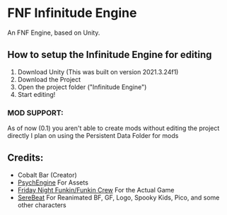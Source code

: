 # FNF Infinitude Engine
An FNF Engine, based on Unity.

## How to setup the Infinitude Engine for editing
1. Download Unity (This was built on version 2021.3.24f1)
2. Download the Project
3. Open the project folder ("Infinitude Engine")
4. Start editing!

### MOD SUPPORT:
As of now (0.1) you aren't able to create mods without editing the project directly
I plan on using the Persistent Data Folder for mods

## Credits:
- Cobalt Bar (Creator)
- [PsychEngine](https://github.com/ShadowMario/FNF-PsychEngine) For Assets
- [Friday Night Funkin/Funkin Crew](https://github.com/FunkinCrew/Funkin) For the Actual Game
- [SereBeat](https://gamebanana.com/members/1819550) For Reanimated BF, GF, Logo, Spooky Kids, Pico, and some other characters